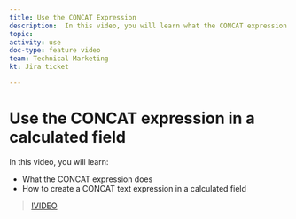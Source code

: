 ```yaml
---
title: Use the CONCAT Expression
description:  In this video, you will learn what the CONCAT expression does and how to create a CONCAT text expression in a calculated field in [!DNL Adobe Workfront].
topic: 
activity: use
doc-type: feature video
team: Technical Marketing
kt: Jira ticket 

---
```

# Use the CONCAT expression in a calculated field

In this video, you will learn:

* What the CONCAT expression does
* How to create a CONCAT text expression in a calculated field

>[!VIDEO](https://video.tv.adobe.com/v/335178/?quality=12)
